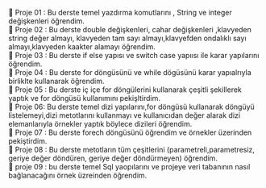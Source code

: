 📍 Proje 01 : Bu derste temel yazdırma komutlarını , String ve integer değişkenleri öğrendim.  
📍 Proje 02 : Bu derste double değişkenleri, cahar değişkenleri ,klavyeden string değer almayı, klavyeden tam sayı almayı,klavyefden ondalıklı sayı almayı,klavyeden kaakter alamayı öğrendim.  
📍 Proje 03 : Bu derste if else yapısı ve switch case yapıısı ile karar yapılarını öğrendim.  
📍 Proje 04 : Bu derste for döngüsünü  ve while dögüsünü  karar yapıalrıyla birliklte kullanarak öğrendim.  
📍 Proje 05 : Bu  derste iç içe for döngülerini kullanarak çeşitli şekillerek yaptık ve for döngüsü kullanımını pekişltirdim.  
📍 Proje 06:  Bu derste temel dizi yapılarını,for döngüsü kullanarak döngüyü listelemeyi,dizi metotlarını kullanmayı ve kullanıcıdan değer alarak dizi elemanlarıyla örnekler yaptık böylece dizileri öğrendim.  
📍 Proje 07 : Bu  derste forech döngüsünü öğrendim ve örnekler üzerinden pekiştirdim.  
📍 Proje 08 : Bu  derste metotların tüm çeşitlerini (parametreli,parametresiz, geriye değer döndüren, geriye değer döndürmeyen) öğrendim.  
📍 proje 09 : bu derste temel  Sql yaopılarını ve projeye veri tabanının nasıl bağlanacağını örnek üzreinden öğrendim.  
